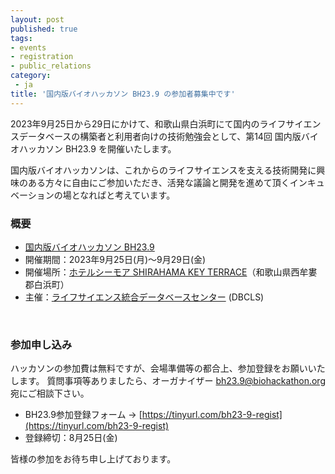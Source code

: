 ```yaml
---
layout: post
published: true
tags:
- events
- registration
- public_relations
category:
 - ja
title: '国内版バイオハッカソン BH23.9 の参加者募集中です'
---
```

2023年9月25日から29日にかけて、和歌山県白浜町にて国内のライフサイエンスデータベースの構築者と利用者向けの技術勉強会として、第14回 国内版バイオハッカソン BH23.9 を開催いたします。

国内版バイオハッカソンは、これからのライフサイエンスを支える技術開発に興味のある方々に自由にご参加いただき、活発な議論と開発を進めて頂くインキュベーションの場となればと考えています。
<br />

### 概要
*  [国内版バイオハッカソン BH23.9](https://github.com/dbcls/bh23.9/wiki)
*  開催期間：2023年9月25日(月)〜9月29日(金)
*  開催場所：[ホテルシーモア SHIRAHAMA KEY TERRACE](https://www.keyterrace.co.jp/)（和歌山県西牟婁郡白浜町）
*  主催：[ライフサイエンス統合データベースセンター](https://dbcls.rois.ac.jp/) (DBCLS)

<br />

### 参加申し込み
ハッカソンの参加費は無料ですが、会場準備等の都合上、参加登録をお願いいたします。
質問事項等ありましたら、オーガナイザー bh23.9@biohackathon.org 宛にご相談下さい。

*  BH23.9参加登録フォーム → [https://tinyurl.com/bh23-9-regist](https://tinyurl.com/bh23-9-regist)
*  登録締切：8月25日(金)

皆様の参加をお待ち申し上げております。
